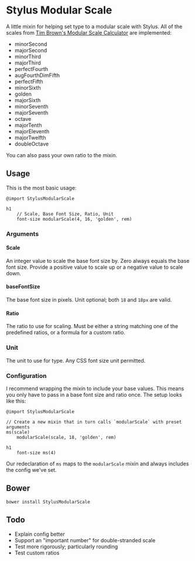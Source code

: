 # Stylus Modular Scale

A little mixin for helping set type to a modular scale with Stylus. All of the scales from [Tim Brown's Modular Scale Calculator](http://modularscale.com/) are implemented:

- minorSecond
- majorSecond
- minorThird
- majorThird
- perfectFourth
- augFourthDimFifth
- perfectFifth
- minorSixth
- golden
- majorSixth
- minorSeventh
- majorSeventh
- octave
- majorTenth
- majorEleventh
- majorTwelfth
- doubleOctave

You can also pass your own ratio to the mixin.

## Usage

This is the most basic usage:

	@import StylusModularScale

	h1
		// Scale, Base Font Size, Ratio, Unit
		font-size modularScale(4, 16, 'golden', rem)
		
### Arguments

#### Scale

An integer value to scale the base font size by. Zero always equals the base font size. Provide a positive value to scale up or a negative value to scale down.

#### baseFontSize

The base font size in pixels. Unit optional; both `18` and `18px` are valid.

#### Ratio

The ratio to use for scaling. Must be either a string matching one of the predefined ratios, or a formula for a custom ratio.

### Unit

The unit to use for type. Any CSS font size unit permitted.

### Configuration

I recommend wrapping the mixin to include your base values. This means you only have to pass in a base font size and ratio once. The setup looks like this:

	@import StylusModularScale
	
	// Create a new mixin that in turn calls `modularScale` with preset arguments
	ms(scale)
		modularScale(scale, 18, 'golden', rem)
	
	h1
		font-size ms(4)

Our redeclaration of `ms` maps to the `modularScale` mixin and always includes the config we've set.

## Bower

	bower install StylusModularScale

## Todo

- Explain config better
- Support an "important number" for double-stranded scale
- Test more rigorously; particularly rounding
- Test custom ratios